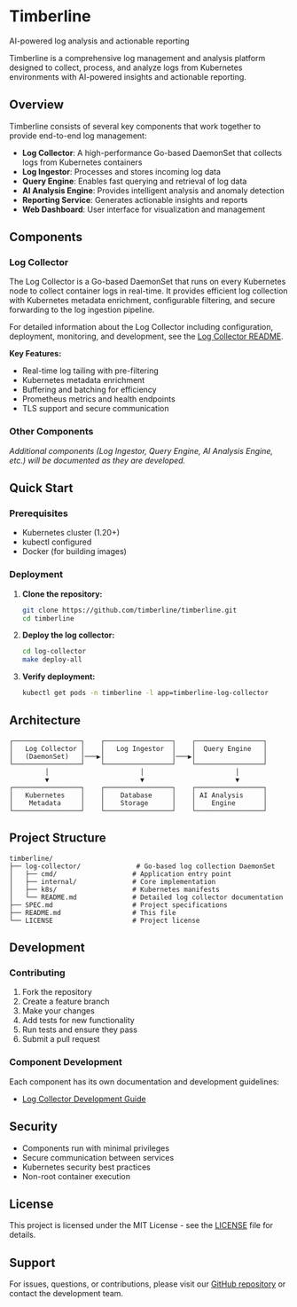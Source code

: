 # Timberline
AI-powered log analysis and actionable reporting

Timberline is a comprehensive log management and analysis platform designed to collect, process, and analyze logs from Kubernetes environments with AI-powered insights and actionable reporting.

## Overview

Timberline consists of several key components that work together to provide end-to-end log management:

- **Log Collector**: A high-performance Go-based DaemonSet that collects logs from Kubernetes containers
- **Log Ingestor**: Processes and stores incoming log data
- **Query Engine**: Enables fast querying and retrieval of log data
- **AI Analysis Engine**: Provides intelligent analysis and anomaly detection
- **Reporting Service**: Generates actionable insights and reports
- **Web Dashboard**: User interface for visualization and management

## Components

### Log Collector

The Log Collector is a Go-based DaemonSet that runs on every Kubernetes node to collect container logs in real-time. It provides efficient log collection with Kubernetes metadata enrichment, configurable filtering, and secure forwarding to the log ingestion pipeline.

For detailed information about the Log Collector including configuration, deployment, monitoring, and development, see the [Log Collector README](log-collector/README.md).

**Key Features:**
- Real-time log tailing with pre-filtering
- Kubernetes metadata enrichment
- Buffering and batching for efficiency
- Prometheus metrics and health endpoints
- TLS support and secure communication

### Other Components

*Additional components (Log Ingestor, Query Engine, AI Analysis Engine, etc.) will be documented as they are developed.*

## Quick Start

### Prerequisites

- Kubernetes cluster (1.20+)
- kubectl configured
- Docker (for building images)

### Deployment

1. **Clone the repository:**
   ```bash
   git clone https://github.com/timberline/timberline.git
   cd timberline
   ```

2. **Deploy the log collector:**
   ```bash
   cd log-collector
   make deploy-all
   ```

3. **Verify deployment:**
   ```bash
   kubectl get pods -n timberline -l app=timberline-log-collector
   ```

## Architecture

```
┌─────────────────┐    ┌─────────────────┐    ┌─────────────────┐
│   Log Collector │    │   Log Ingestor  │    │  Query Engine   │
│   (DaemonSet)   │───▶│                 │───▶│                 │
└─────────────────┘    └─────────────────┘    └─────────────────┘
         │                       │                       │
         ▼                       ▼                       ▼
┌─────────────────┐    ┌─────────────────┐    ┌─────────────────┐
│   Kubernetes    │    │    Database     │    │ AI Analysis     │
│    Metadata     │    │    Storage      │    │    Engine       │
└─────────────────┘    └─────────────────┘    └─────────────────┘
```

## Project Structure

```
timberline/
├── log-collector/              # Go-based log collection DaemonSet
│   ├── cmd/                   # Application entry point
│   ├── internal/              # Core implementation
│   ├── k8s/                   # Kubernetes manifests
│   └── README.md              # Detailed log collector documentation
├── SPEC.md                    # Project specifications
├── README.md                  # This file
└── LICENSE                    # Project license
```

## Development

### Contributing

1. Fork the repository
2. Create a feature branch
3. Make your changes
4. Add tests for new functionality
5. Run tests and ensure they pass
6. Submit a pull request

### Component Development

Each component has its own documentation and development guidelines:
- [Log Collector Development Guide](log-collector/README.md#development)

## Security

- Components run with minimal privileges
- Secure communication between services
- Kubernetes security best practices
- Non-root container execution

## License

This project is licensed under the MIT License - see the [LICENSE](LICENSE) file for details.

## Support

For issues, questions, or contributions, please visit our [GitHub repository](https://github.com/timberline/timberline) or contact the development team.
